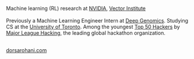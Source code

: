 Machine learning (RL) research at <a href="https://www.nvidia.com/en-us/">NVIDIA</a>, <a href="https://vectorinstitute.ai/">Vector Institute</a>
<br>
<br>
Previously a Machine Learning Engineer Intern at <a href="https://x.com/DeepGenomics">Deep Genomics</a>. Studying CS at the <a href="https://www.utoronto.ca/">University of Toronto</a>. Among the youngest <a href="https://top.mlh.io/2023/profiles/dorsa-rohani">Top 50 Hackers</a> by <a href="https://x.com/mlhacks?lang=en">Major League Hacking</a>, the leading global hackathon organization. 

<br>
<a href="https://dorsarohani.com">dorsarohani.com</a>
